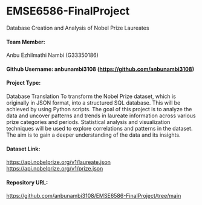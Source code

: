# EMSE6586-FinalProject
Database Creation and Analysis of Nobel Prize Laureates

#### Team Member:
Anbu Ezhilmathi Nambi (G33350186) 
#### Github Username: anbunambi3108 (https://github.com/anbunambi3108)	
#### Project Type: 
Database Translation
To transform the Nobel Prize dataset, which is originally in JSON format, into a structured SQL database. This will be achieved by using Python scripts. The goal of this project is to analyze the data and uncover patterns and trends in laureate information across various prize categories and periods. Statistical analysis and visualization techniques will be used to explore correlations and patterns in the dataset. The aim is to gain a deeper understanding of the data and its insights. 
#### Dataset Link:
https://api.nobelprize.org/v1/laureate.json
https://api.nobelprize.org/v1/prize.json
#### Repository URL:
https://github.com/anbunambi3108/EMSE6586-FinalProject/tree/main
